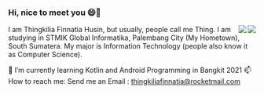 ### Hi, nice to meet you 😄👋
<img src ="https://github-readme-stats.vercel.app/api?username=thingkilia2507&show_icons=true&theme=algolia" align="right"/>
<img src ="https://github-readme-stats.vercel.app/api/top-langs/?username=thingkilia2507&theme=algolia" align="right"/>
I am Thingkilia Finnatia Husin, but usually, people call me Thing. I am studying in STMIK Global Informatika, Palembang City (My Hometown), South Sumatera. My major is Information Technology (people also know it as Computer Science).

🌱 I’m currently learning Kotlin and Android Programming in Bangkit 2021
📫 How to reach me: 
    Send me an Email : thingkiliafinnatia@rocketmail.com
    
    
<!--
**thingkilia2507/thingkilia2507** is a ✨ _special_ ✨ repository because its `README.md` (this file) appears on your GitHub profile.

Here are some ideas to get you started:

- 🔭 I’m currently working on ...
- 🌱 I’m currently learning ...
- 👯 I’m looking to collaborate on ...
- 🤔 I’m looking for help with ...
- 💬 Ask me about ...
- 📫 How to reach me: ...
- 😄 Pronouns: ...
- ⚡ Fun fact: ...
-->
